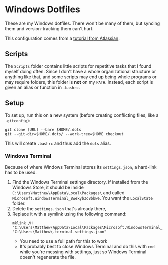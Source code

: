 # Windows Dotfiles

These are my Windows dotfiles. There won't be many of them, but syncing them and
version-tracking them can't hurt.

This configuration comes from a [tutorial from Atlassian][atlassian].


## Scripts

The `Scripts` folder contains little scripts for repetitive tasks that I found
myself doing often. Since I don't have a whole organizational structure or
anything like that, and some scripts may end up being whole programs or may
require folders, this folder is **not** on my `PATH`. Instead, each script is
given an alias or function in `.bashrc`.


## Setup

To set up, run this on a new system (before creating conflicting files, like a
`.gitconfig`):

```
git clone [URL] --bare $HOME/.dots
git --git-dir=$HOME/.dots/ --work-tree=$HOME checkout
```

This will create `.bashrc` and thus add the `dots` alias.


### Windows Terminal

Because of where Windows Terminal stores its `settings.json`, a hard-link has to
be used.

1.  Find the Windows Terminal settings directory. If installed from the Windows
    Store, it should be inside `C:\Users\Matthew\AppData\Local\Packages\` and
    called `Microsoft.WindowsTerminal_8wekyb3d8bbwe`. You want the `LocalState`
    folder.
2.  Delete the `settings.json` that's already there,
3.  Replace it with a symlink using the following command:  
    ```
    mklink /H "C:\Users\Matthew\AppData\Local\Packages\Microsoft.WindowsTerminal_8wekyb3d8bbwe\LocalState\settings.json" "C:\Users\Matthew\.terminal-settings.json"
    ```
    - You need to use a full path for this to work
    - It's probably best to close Windows Terminal and do this with `cmd` while
      you're messing with settings, just so Windows Terminal doesn't regenerate
      the file.



[atlassian]: https://www.atlassian.com/git/tutorials/dotfiles
